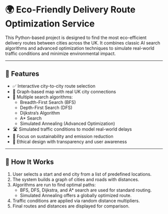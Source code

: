 # 🌍 Eco-Friendly Delivery Route Optimization Service

This Python-based project is designed to find the most eco-efficient delivery routes between cities across the UK. It combines classic AI search algorithms and advanced optimization techniques to simulate real-world traffic conditions and minimize environmental impact.

---

## 🚀 Features

- ✅ Interactive city-to-city route selection
- 📍 Graph-based map with real UK city connections
- 🔁 Multiple search algorithms:
  - Breadth-First Search (BFS)
  - Depth-First Search (DFS)
  - Dijkstra’s Algorithm
  - A* Search
  - Simulated Annealing (Advanced Optimization)
- 🛣️ Simulated traffic conditions to model real-world delays
- 🌱 Focus on sustainability and emission reduction
- 🔐 Ethical design with transparency and user awareness

---

## 🧠 How It Works

1. User selects a start and end city from a list of predefined locations.
2. The system builds a graph of cities and roads with distances.
3. Algorithms are run to find optimal paths:
   - BFS, DFS, Dijkstra, and A* search are used for standard routing.
   - Simulated Annealing offers a globally optimized route.
4. Traffic conditions are applied via random distance multipliers.
5. Final routes and distances are displayed for comparison.
